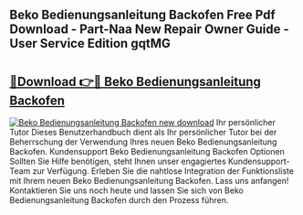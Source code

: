 ## Beko Bedienungsanleitung Backofen Free Pdf Download - Part-Naa New Repair Owner Guide - User Service Edition gqtMG

# <h2><a href="http://df4k6e.blite.top/?on=Beko+Bedienungsanleitung+Backofen">🔗Download 👉🔴 Beko Bedienungsanleitung Backofen</a></h2>

[![Beko Bedienungsanleitung Backofen new download](https://i.imgur.com/lujVjoI.png)](http://df4k6e.blite.top/?on=Beko+Bedienungsanleitung+Backofen)
Ihr persönlicher Tutor Dieses Benutzerhandbuch dient als Ihr persönlicher Tutor bei der Beherrschung der Verwendung Ihres neuen Beko Bedienungsanleitung Backofen. Kundensupport Beko Bedienungsanleitung Backofen Optionen Sollten Sie Hilfe benötigen, steht Ihnen unser engagiertes Kundensupport-Team zur Verfügung. Erleben Sie die nahtlose Integration der Funktionsliste mit Ihrem neuen Beko Bedienungsanleitung Backofen. Lass uns anfangen! Kontaktieren Sie uns noch heute und lassen Sie sich von Beko Bedienungsanleitung Backofen durch den Prozess führen.
